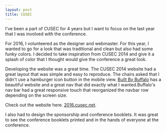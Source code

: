 ```yaml
---
layout: post
title: CUSEC
---
```


I've been a part of CUSEC for 4 years but I want to focus on the last year that I was
involved with the conference.

For 2016, I volunteered as the designer and webmaster. For this year, I wanted
to go for a look that was traditional and clean but also had some funky colors.
I decided to take inspiration from CUSEC 2014 and give it a splash of color that
I thought would give the conference a great look.

Developing the website was a great time. The CUSEC 2014 website had a great layout
that was simple and easy to reproduce. The chairs asked that I didn't use a
hamburger icon button in the mobile view. <a href="http://builtbybuffalo.com/">Built
By Buffalo</a> has a beautiful website and a great nav that did exactly what I wanted.Buffalo's nav bar had a great responsive touch that reorganized the navbar row depending on the screen size.

Check out the website here. <a href="2016.cusec.net">2016.cusec.net</a>.

I also had to design the sponsorship and conference booklets. It was great to see
the conference booklets printed and in the hands of everyone at the conference. 
